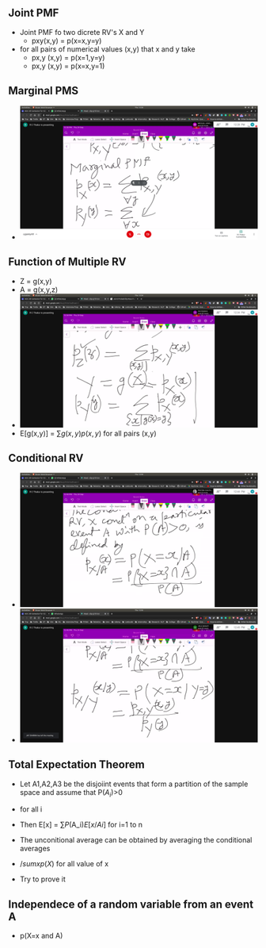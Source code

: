 ## Joint PMF
- Joint PMF fo two dicrete RV's X and Y
  - pxy(x,y) = p(x=x,y=y)
- for all pairs of numerical values (x,y) that x and y take
  - px,y (x,y) = p(x=1,y=y)
  - px,y (x,y) = p(x=x,y=1)

## Marginal PMS
- ![marginal](marginal.jpg)

## Function of Multiple RV
- Z = g(x,y)
- A = g(x,y,z)
- ![pv_functions](pv_functions.jpg)
- E[g(x,y)] = $\sum g(x,y)p(x,y)$ for all pairs (x,y)

## Conditional RV
- ![rv](rv.jpg)
- ![crv](crv.jpg)

## Total Expectation Theorem
- Let A1,A2,A3 be the disjoiint events that form a partition of the sample space and assume that P($A_i$)>0
 - for all i
 - Then E[x] = $\sum P($A_i$) E[x/Ai]$ for i=1 to n
 - The unconitional average can be obtained by averaging the conditional averages
 - $/sum xp(X)$ for all value of x

- Try to prove it

## Independece of a random variable from an event A

- p(X=x and A)

